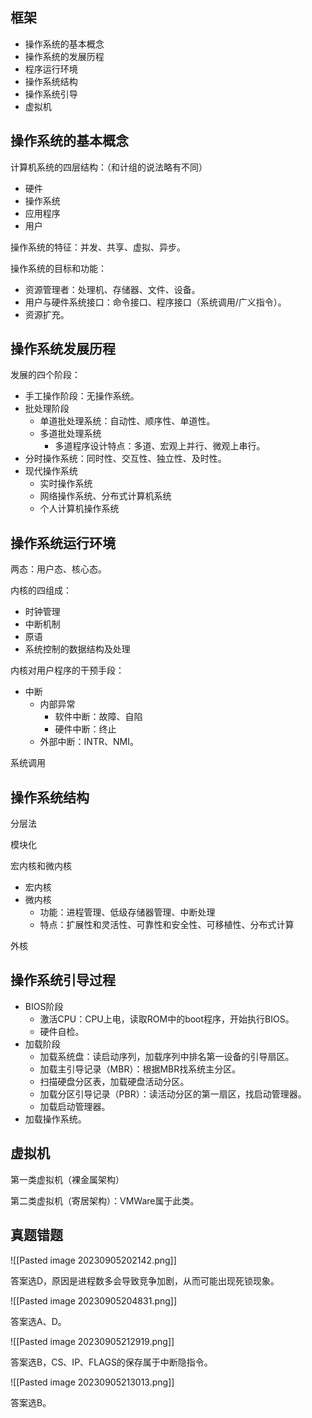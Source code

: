 
## 框架

- 操作系统的基本概念
- 操作系统的发展历程
- 程序运行环境
- 操作系统结构
- 操作系统引导
- 虚拟机

## 操作系统的基本概念

计算机系统的四层结构：（和计组的说法略有不同）
- 硬件
- 操作系统
- 应用程序
- 用户

操作系统的特征：并发、共享、虚拟、异步。

操作系统的目标和功能：
- 资源管理者：处理机、存储器、文件、设备。
- 用户与硬件系统接口：命令接口、程序接口（系统调用/广义指令）。
- 资源扩充。

## 操作系统发展历程

发展的四个阶段：
- 手工操作阶段：无操作系统。
- 批处理阶段
	- 单道批处理系统：自动性、顺序性、单道性。
	- 多道批处理系统
		- 多道程序设计特点：多道、宏观上并行、微观上串行。
- 分时操作系统：同时性、交互性、独立性、及时性。
- 现代操作系统
	- 实时操作系统
	- 网络操作系统、分布式计算机系统
	- 个人计算机操作系统

## 操作系统运行环境

两态：用户态、核心态。

内核的四组成：
- 时钟管理
- 中断机制
- 原语
- 系统控制的数据结构及处理

内核对用户程序的干预手段：
- 中断
	- 内部异常
		- 软件中断：故障、自陷
		- 硬件中断：终止
	- 外部中断：INTR、NMI。

系统调用

## 操作系统结构

分层法

模块化

宏内核和微内核
- 宏内核
- 微内核
	- 功能：进程管理、低级存储器管理、中断处理
	- 特点：扩展性和灵活性、可靠性和安全性、可移植性、分布式计算

外核

## 操作系统引导过程

- BIOS阶段
	- 激活CPU：CPU上电，读取ROM中的boot程序，开始执行BIOS。
	- 硬件自检。
- 加载阶段
	- 加载系统盘：读启动序列，加载序列中排名第一设备的引导扇区。
	- 加载主引导记录（MBR）：根据MBR找系统主分区。
	- 扫描硬盘分区表，加载硬盘活动分区。
	- 加载分区引导记录（PBR）：读活动分区的第一扇区，找启动管理器。
	- 加载启动管理器。
- 加载操作系统。

## 虚拟机

第一类虚拟机（裸金属架构）

第二类虚拟机（寄居架构）：VMWare属于此类。

## 真题错题

![[Pasted image 20230905202142.png]]

答案选D，原因是进程数多会导致竞争加剧，从而可能出现死锁现象。

![[Pasted image 20230905204831.png]]

答案选A、D。

![[Pasted image 20230905212919.png]]

答案选B，CS、IP、FLAGS的保存属于中断隐指令。

![[Pasted image 20230905213013.png]]

答案选B。

